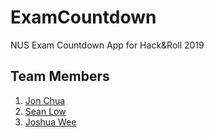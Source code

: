 # ExamCountdown
NUS Exam Countdown App for Hack&amp;Roll 2019

## Team Members
1. [Jon Chua](https://github.com/jon-chua)
1. [Sean Low](https://github.com/seanlowjk)
1. [Joshua Wee](https://github.com/jwee97)
